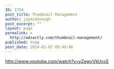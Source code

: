 ```yaml
---
ID: 1754
post_title: Thumbnail Management
author: jaymcdonough
post_excerpt: ""
layout: page
permalink: >
  http://adsactly.com/thumbnail-management/
published: true
post_date: 2014-01-07 05:49:46
---
```

http://www.youtube.com/watch?v=yZewyVkUccE